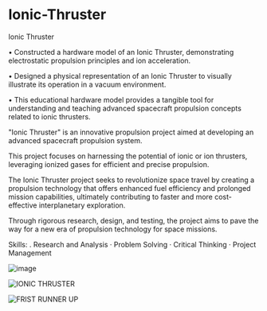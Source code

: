 # Ionic-Thruster
Ionic Thruster

•	Constructed a hardware model of an Ionic Thruster, demonstrating electrostatic propulsion principles and ion acceleration.

•	Designed a physical representation of an Ionic Thruster to visually illustrate its operation in a vacuum environment.

•	This educational hardware model provides a tangible tool for understanding and teaching advanced spacecraft propulsion concepts related to ionic thrusters.

"Ionic Thruster" is an innovative propulsion project aimed at developing an advanced spacecraft propulsion system.

This project focuses on harnessing the potential of ionic or ion thrusters, leveraging ionized gases for efficient and precise propulsion.

The Ionic Thruster project seeks to revolutionize space travel by creating a propulsion technology that offers enhanced fuel efficiency and prolonged mission capabilities, ultimately contributing to faster and more cost-effective interplanetary exploration. 

Through rigorous research, design, and testing, the project aims to pave the way for a new era of propulsion technology for space missions.


Skills:
. Research and Analysis 
· Problem Solving 
· Critical Thinking 
· Project Management


![image](https://github.com/palashmajhi23/Ionic-Thruster/assets/128633751/a8d6f9e6-dd2d-4b81-a7e7-a9270ed0f35b)


![IONIC THRUSTER](https://github.com/palashmajhi23/Ionic-Thruster/assets/128633751/79cdbe2a-f605-4e62-a830-419808d82d6b)

![FRIST RUNNER UP](https://github.com/palashmajhi23/Ionic-Thruster/assets/128633751/f8b99eda-6c1a-4624-a202-921763b0994d)
